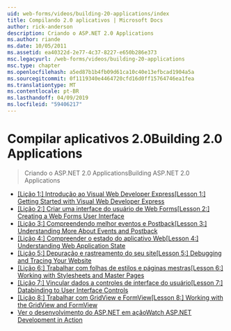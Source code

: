 ```yaml
---
uid: web-forms/videos/building-20-applications/index
title: Compilando 2.0 aplicativos | Microsoft Docs
author: rick-anderson
description: Criando o ASP.NET 2.0 Applications
ms.author: riande
ms.date: 10/05/2011
ms.assetid: ea40322d-2e77-4c37-8227-e650b286e373
msc.legacyurl: /web-forms/videos/building-20-applications
msc.type: chapter
ms.openlocfilehash: a5ed87b1b4fb09d61ca10c40e13efbcad1904a5a
ms.sourcegitcommit: 0f1119340e4464720cfd16d0ff15764746ea1fea
ms.translationtype: MT
ms.contentlocale: pt-BR
ms.lasthandoff: 04/09/2019
ms.locfileid: "59406217"
---
```

# <a name="building-20-applications"></a><span data-ttu-id="ef9b7-103">Compilar aplicativos 2.0</span><span class="sxs-lookup"><span data-stu-id="ef9b7-103">Building 2.0 Applications</span></span>

> <span data-ttu-id="ef9b7-104">Criando o ASP.NET 2.0 Applications</span><span class="sxs-lookup"><span data-stu-id="ef9b7-104">Building ASP.NET 2.0 Applications</span></span>


- [<span data-ttu-id="ef9b7-105">[Lição 1:] Introdução ao Visual Web Developer Express</span><span class="sxs-lookup"><span data-stu-id="ef9b7-105">[Lesson 1:] Getting Started with Visual Web Developer Express</span></span>](lesson-1-getting-started-with-visual-web-developer-express.md)
- [<span data-ttu-id="ef9b7-106">[Lição 2:] Criar uma interface do usuário de Web Forms</span><span class="sxs-lookup"><span data-stu-id="ef9b7-106">[Lesson 2:] Creating a Web Forms User Interface</span></span>](lesson-2-creating-a-web-forms-user-interface.md)
- [<span data-ttu-id="ef9b7-107">[Lição 3:] Compreendendo melhor eventos e Postback</span><span class="sxs-lookup"><span data-stu-id="ef9b7-107">[Lesson 3:] Understanding More About Events and Postback</span></span>](lesson-3-understanding-more-about-events-and-postback.md)
- [<span data-ttu-id="ef9b7-108">[Lição 4:] Compreender o estado do aplicativo Web</span><span class="sxs-lookup"><span data-stu-id="ef9b7-108">[Lesson 4:] Understanding Web Application State</span></span>](lesson-4-understanding-web-application-state.md)
- [<span data-ttu-id="ef9b7-109">[Lição 5:] Depuração e rastreamento do seu site</span><span class="sxs-lookup"><span data-stu-id="ef9b7-109">[Lesson 5:] Debugging and Tracing Your Website</span></span>](lesson-5-debugging-and-tracing-your-website.md)
- [<span data-ttu-id="ef9b7-110">[Lição 6:] Trabalhar com folhas de estilos e páginas mestras</span><span class="sxs-lookup"><span data-stu-id="ef9b7-110">[Lesson 6:] Working with Stylesheets and Master Pages</span></span>](lesson-6-working-with-stylesheets-and-master-pages.md)
- [<span data-ttu-id="ef9b7-111">[Lição 7:] Vincular dados a controles de interface do usuário</span><span class="sxs-lookup"><span data-stu-id="ef9b7-111">[Lesson 7:] Databinding to User Interface Controls</span></span>](lesson-7-databinding-to-user-interface-controls.md)
- [<span data-ttu-id="ef9b7-112">[Lição 8:] Trabalhar com GridView e FormView</span><span class="sxs-lookup"><span data-stu-id="ef9b7-112">[Lesson 8:] Working with the GridView and FormView</span></span>](lesson-8-working-with-the-gridview-and-formview.md)
- [<span data-ttu-id="ef9b7-113">Ver o desenvolvimento do ASP.NET em ação</span><span class="sxs-lookup"><span data-stu-id="ef9b7-113">Watch ASP.NET Development in Action</span></span>](watch-aspnet-development-in-action.md)
